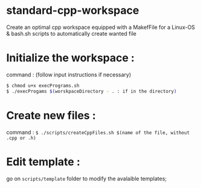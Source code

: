 # standard-cpp-workspace
Create an optimal cpp workspace equipped with a MakefFile for a Linux-OS &amp; bash.sh scripts to automatically create wanted file 

# Initialize the workspace : 
command : (follow input instructions if necessary)
```sh
$ chmod u+x execPrograms.sh
$ ./execProgams $(worskpaceDirectory - . : if in the directory)
```
# Create new files :
command : `$ ./scripts/createCppFiles.sh $(name of the file, without .cpp or .h)`

# Edit template :
go on `scripts/template` folder to modify the avalaible templates;
